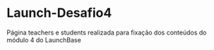 # Launch-Desafio4
 Página teachers e students realizada para fixação dos conteúdos do módulo 4 do LaunchBase
